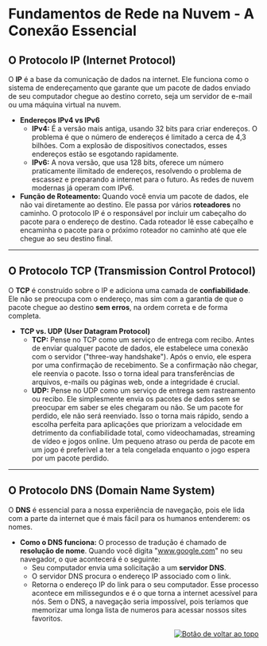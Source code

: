 <a id="top"></a>
# Fundamentos de Rede na Nuvem - A Conexão Essencial
## O Protocolo IP (Internet Protocol)
O **IP** é a base da comunicação de dados na internet. Ele funciona como o sistema de endereçamento que garante que um pacote de dados enviado de seu computador chegue ao destino correto, seja um servidor de e-mail ou uma máquina virtual na nuvem.
* **Endereços IPv4 vs IPv6**
    * **IPv4:** É a versão mais antiga, usando 32 bits para criar endereços. O problema é que o número de endereços é limitado a cerca de 4,3 bilhões. Com a explosão de dispositivos conectados, esses endereços estão se esgotando rapidamente.
    * **IPv6:** A nova versão, que usa 128 bits, oferece um número praticamente ilimitado de endereços, resolvendo o problema de escassez e preparando a internet para o futuro. As redes de nuvem modernas já operam com IPv6.
* **Função de Roteamento:** Quando você envia um pacote de dados, ele não vai diretamente ao destino. Ele passa por vários **roteadores** no caminho. O protocolo IP é o responsável por incluir um cabeçalho do pacote para o endereço de destino. Cada roteador lê esse cabeçalho e encaminha o pacote para o próximo roteador no caminho até que ele chegue ao seu destino final.

---

## O Protocolo TCP (Transmission Control Protocol)
O **TCP** é construído sobre o IP e adiciona uma camada de **confiabilidade**. Ele não se preocupa com o endereço, mas sim com a garantia de que o pacote chegue ao destino **sem erros**, na ordem correta e de forma completa.
* **TCP vs. UDP (User Datagram Protocol)**
    * **TCP:** Pense no TCP como um serviço de entrega com recibo. Antes de enviar qualquer pacote de dados, ele estabelece uma conexão com o servidor ("three-way handshake"). Após o envio, ele espera por uma confirmação de recebimento. Se a confirmação não chegar, ele reenvia o pacote. Isso o torna ideal para transferências de arquivos, e-mails ou páginas web, onde a integridade é crucial.
    * **UDP:** Pense no UDP como um serviço de entrega sem rastreamento ou recibo. Ele simplesmente envia os pacotes de dados sem se preocupar em saber se eles chegaram ou não. Se um pacote for perdido, ele não será reenviado. Isso o torna mais rápido, sendo a escolha perfeita para aplicações que priorizam a velocidade em detrimento da confiabilidade total, como videochamadas, streaming de vídeo e jogos online. Um pequeno atraso ou perda de pacote em um jogo é preferível a ter a tela congelada enquanto o jogo espera por um pacote perdido.

---

## O Protocolo DNS (Domain Name System)
O **DNS** é essencial para a nossa experiência de navegação, pois ele lida com a parte da internet que é mais fácil para os humanos entenderem: os nomes.
* **Como o DNS funciona:** O processo de tradução é chamado de **resolução de nome**. Quando você digita "www.google.com" no seu navegador, o que acontecerá é o seguinte:
    * Seu computador envia uma solicitação a um **servidor DNS**.
    * O servidor DNS procura o endereço IP associado com o link.
    * Retorna o endereço IP do link para o seu computador.
      Esse processo acontece em milissegundos e é o que torna a internet acessível para nós. Sem o DNS, a navegação seria impossível, pois teríamos que memorizar uma longa lista de numeros para acessar nossos sites favoritos.

<div align="right">
  <a href="#top">
    <img src="https://img.shields.io/badge/-Voltar%20ao%20Topo-lightgrey?style=for-the-badge" alt="Botão de voltar ao topo">
  </a>
</div>

#